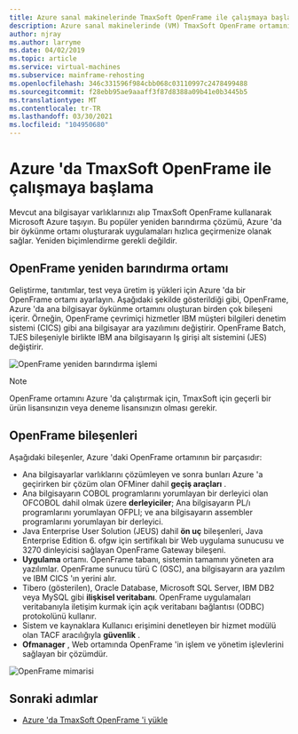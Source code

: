 ```yaml
---
title: Azure sanal makinelerinde TmaxSoft OpenFrame ile çalışmaya başlama
description: Azure sanal makinelerinde (VM) TmaxSoft OpenFrame ortamını kullanarak IBM z/OS ana bilgisayar iş yüklerinizi yeniden barındırın.
author: njray
ms.author: larryme
ms.date: 04/02/2019
ms.topic: article
ms.service: virtual-machines
ms.subservice: mainframe-rehosting
ms.openlocfilehash: 346c331596f984cbb068c03110997c2478499488
ms.sourcegitcommit: f28ebb95ae9aaaff3f87d8388a09b41e0b3445b5
ms.translationtype: MT
ms.contentlocale: tr-TR
ms.lasthandoff: 03/30/2021
ms.locfileid: "104950680"
---
```

# <a name="get-started-with-tmaxsoft-openframe-on-azure"></a>Azure 'da TmaxSoft OpenFrame ile çalışmaya başlama

Mevcut ana bilgisayar varlıklarınızı alıp TmaxSoft OpenFrame kullanarak Microsoft Azure taşıyın. Bu popüler yeniden barındırma çözümü, Azure 'da bir öykünme ortamı oluşturarak uygulamaları hızlıca geçirmenize olanak sağlar. Yeniden biçimlendirme gerekli değildir.

## <a name="openframe-rehosting-environment"></a>OpenFrame yeniden barındırma ortamı

Geliştirme, tanıtımlar, test veya üretim iş yükleri için Azure 'da bir OpenFrame ortamı ayarlayın. Aşağıdaki şekilde gösterildiği gibi, OpenFrame, Azure 'da ana bilgisayar öykünme ortamını oluşturan birden çok bileşeni içerir. Örneğin, OpenFrame çevrimiçi hizmetler IBM müşteri bilgileri denetim sistemi (CICS) gibi ana bilgisayar ara yazılımını değiştirir. OpenFrame Batch, TJES bileşeniyle birlikte IBM ana bilgisayarın Iş girişi alt sistemini (JES) değiştirir. 

![OpenFrame yeniden barındırma işlemi](media/openframe-01.png)

> [!NOTE]
> OpenFrame ortamını Azure 'da çalıştırmak için, TmaxSoft için geçerli bir ürün lisansınızın veya deneme lisansınızın olması gerekir.

## <a name="openframe-components"></a>OpenFrame bileşenleri

Aşağıdaki bileşenler, Azure 'daki OpenFrame ortamının bir parçasıdır:

- Ana bilgisayarlar varlıklarını çözümleyen ve sonra bunları Azure 'a geçirirken bir çözüm olan OFMiner dahil **geçiş araçları** .
- Ana bilgisayarın COBOL programlarını yorumlayan bir derleyici olan OFCOBOL dahil olmak üzere **derleyiciler**; Ana bilgisayarın PL/ı programlarını yorumlayan OFPLI; ve ana bilgisayarın assembler programlarını yorumlayan bir derleyici.
- Java Enterprise User Solution (JEUS) dahil **ön uç** bileşenleri, Java Enterprise Edition 6. ofgw için sertifikalı bir Web uygulama sunucusu ve 3270 dinleyicisi sağlayan OpenFrame Gateway bileşeni.
- **Uygulama** ortamı. OpenFrame tabanı, sistemin tamamını yöneten ara yazılımlar. OpenFrame sunucu türü C (OSC), ana bilgisayarın ara yazılım ve IBM CICS 'ın yerini alır.
- Tibero (gösterilen), Oracle Database, Microsoft SQL Server, IBM DB2 veya MySQL gibi **ilişkisel veritabanı**. OpenFrame uygulamaları veritabanıyla iletişim kurmak için açık veritabanı bağlantısı (ODBC) protokolünü kullanır.
- Sistem ve kaynaklara Kullanıcı erişimini denetleyen bir hizmet modülü olan TACF aracılığıyla **güvenlik** . 
- **Ofmanager** , Web ortamında OpenFrame 'in işlem ve yönetim işlevlerini sağlayan bir çözümdür.

![OpenFrame mimarisi](media/openframe-02.png)

## <a name="next-steps"></a>Sonraki adımlar

- [Azure 'da TmaxSoft OpenFrame 'i yükle](./install-openframe-azure.md)

